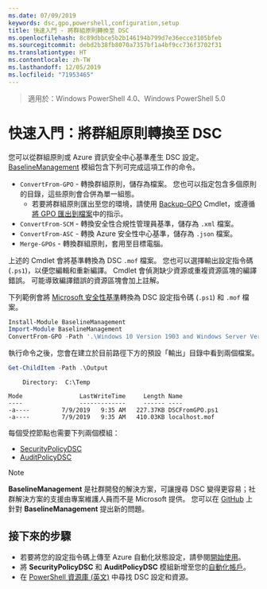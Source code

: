 ```yaml
---
ms.date: 07/09/2019
keywords: dsc,gpo,powershell,configuration,setup
title: 快速入門 - 將群組原則轉換至 DSC
ms.openlocfilehash: 8c89dbbce5b2b146194b799d7e36ecce3105bfeb
ms.sourcegitcommit: debd2b38fb8070a7357bf1a4bf9cc736f3702f31
ms.translationtype: HT
ms.contentlocale: zh-TW
ms.lasthandoff: 12/05/2019
ms.locfileid: "71953465"
---
```

> 適用於：Windows PowerShell 4.0、Windows PowerShell 5.0

# <a name="quickstart-convert-group-policy-into-dsc"></a>快速入門：將群組原則轉換至 DSC

您可以從群組原則或 Azure 資訊安全中心基準產生 DSC 設定。 [BaselineManagement](https://www.powershellgallery.com/packages/BaselineManagement) 模組包含下列可完成這項工作的命令。

- `ConvertFrom-GPO` - 轉換群組原則，儲存為檔案。 您也可以指定包含多個原則的目錄，這些原則會合併為單一組態。
  - 若要將群組原則匯出至您的環境，請使用 [Backup-GPO](/powershell/module/grouppolicy/backup-gpo?view=win10-ps) Cmdlet，或遵循[將 GPO 匯出到檔案](/microsoft-desktop-optimization-pack/agpm/export-a-gpo-to-a-file)中的指示。
- `ConvertFrom-SCM` - 轉換安全性合規性管理員基準，儲存為 `.xml` 檔案。
- `ConvertFrom-ASC` - 轉換 Azure 安全性中心基準，儲存為 `.json` 檔案。
- `Merge-GPOs` - 轉換群組原則，套用至目標電腦。

上述的 Cmdlet 會將基準轉換為 DSC `.mof` 檔案。 您也可以選擇輸出設定指令碼 (`.ps1`)，以便您編輯和重新編譯。 Cmdlet 會偵測缺少資源或重複資源區塊的編譯錯誤。 可能導致編譯錯誤的資源區塊會加上註解。

下列範例會將 [Microsoft 安全性基準](https://www.microsoft.com/en-us/download/details.aspx?id=55319)轉換為 DSC 設定指令碼 (`.ps1`) 和 `.mof` 檔案。

```powershell
Install-Module BaselineManagement
Import-Module BaselineManagement
ConvertFrom-GPO -Path '.\Windows 10 Version 1903 and Windows Server Version 1903 Security Baseline\GPOs\' -OutputConfigurationScript
```

執行命令之後，您會在建立於目前路徑下方的預設「輸出」目錄中看到兩個檔案。

```powershell
Get-ChildItem -Path .\Output
```

```Output
    Directory:  C:\Temp

Mode                LastWriteTime     Length Name
----                -------------     ------ ----
-a----         7/9/2019   9:35 AM   227.37KB DSCFromGPO.ps1
-a----         7/9/2019   9:35 AM   410.03KB localhost.mof
```

每個受控節點也需要下列兩個模組：

- [SecurityPolicyDSC](https://www.powershellgallery.com/packages/SecurityPolicyDsc)
- [AuditPolicyDSC](https://www.powershellgallery.com/packages/AuditPolicyDsc)

> [!NOTE]
> **BaselineManagement** 是社群開發的解決方案，可讓搜尋 DSC 變得更容易；社群解決方案的支援由專案維護人員而不是 Microsoft 提供。 您可以在 [GitHub](https://github.com/microsoft/BaselineManagement) 上針對 **BaselineManagement** 提出新的問題。

## <a name="next-steps"></a>接下來的步驟

- 若要將您的設定指令碼上傳至 Azure 自動化狀態設定，請參閱[開始使用](/automation/automation-dsc-getting-started#importing-a-configuration-into-azure-automation)。
- 將 **SecurityPolicyDSC** 和 **AuditPolicyDSC** 模組新增至您的[自動化帳戶](/azure/automation/shared-resources/modules)。
- 在 [PowerShell 資源庫 (英文)](https://www.powershellgallery.com/) 中尋找 DSC 設定和資源。
